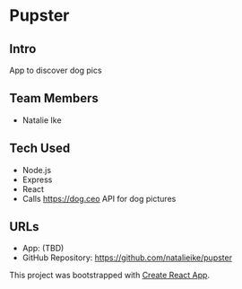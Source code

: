 # Pupster

## Intro

App to discover dog pics

## Team Members
* Natalie Ike

## Tech Used
* Node.js 
* Express
* React
* Calls https://dog.ceo API for dog pictures

## URLs

* App:  (TBD)
* GitHub Repository: https://github.com/natalieike/pupster

This project was bootstrapped with [Create React App](https://github.com/facebookincubator/create-react-app).

